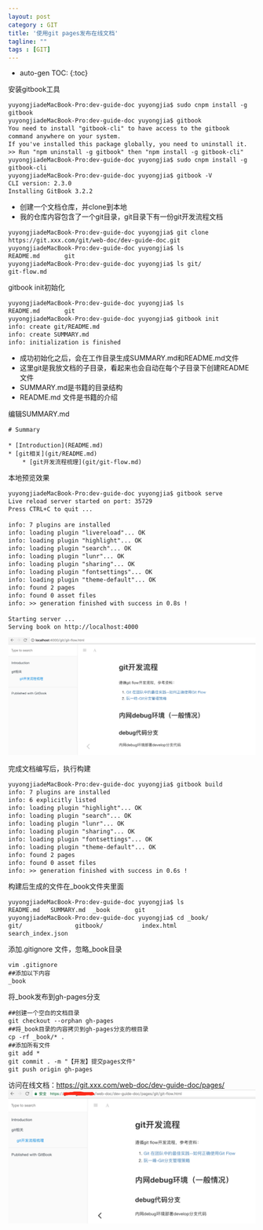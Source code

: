 ```yaml
---
layout: post
category : GIT
title: '使用git pages发布在线文档'
tagline: ""
tags : [GIT]
---
```

* auto-gen TOC:
{:toc}


安装gitbook工具

```
yuyongjiadeMacBook-Pro:dev-guide-doc yuyongjia$ sudo cnpm install -g gitbook
yuyongjiadeMacBook-Pro:dev-guide-doc yuyongjia$ gitbook
You need to install "gitbook-cli" to have access to the gitbook command anywhere on your system.
If you've installed this package globally, you need to uninstall it.
>> Run "npm uninstall -g gitbook" then "npm install -g gitbook-cli"
yuyongjiadeMacBook-Pro:dev-guide-doc yuyongjia$ sudo cnpm install -g gitbook-cli 
yuyongjiadeMacBook-Pro:dev-guide-doc yuyongjia$ gitbook -V
CLI version: 2.3.0
Installing GitBook 3.2.2

```

* 创建一个文档仓库，并clone到本地  
* 我的仓库内容包含了一个git目录，git目录下有一份git开发流程文档

```
yuyongjiadeMacBook-Pro:dev-guide-doc yuyongjia$ git clone https://git.xxx.com/git/web-doc/dev-guide-doc.git
yuyongjiadeMacBook-Pro:dev-guide-doc yuyongjia$ ls
README.md		git
yuyongjiadeMacBook-Pro:dev-guide-doc yuyongjia$ ls git/
git-flow.md  
```

<!--break-->

gitbook init初始化

```
yuyongjiadeMacBook-Pro:dev-guide-doc yuyongjia$ ls
README.md		git
yuyongjiadeMacBook-Pro:dev-guide-doc yuyongjia$ gitbook init
info: create git/README.md 
info: create SUMMARY.md 
info: initialization is finished 

```
* 成功初始化之后，会在工作目录生成SUMMARY.md和README.md文件  
* 这里git是我放文档的子目录，看起来也会自动在每个子目录下创建README文件  
* SUMMARY.md是书籍的目录结构   
* README.md 文件是书籍的介绍  

编辑SUMMARY.md

```
# Summary

* [Introduction](README.md)
* [git相关](git/README.md)
	* [git开发流程梳理](git/git-flow.md)
```

本地预览效果

```
yuyongjiadeMacBook-Pro:dev-guide-doc yuyongjia$ gitbook serve
Live reload server started on port: 35729
Press CTRL+C to quit ...

info: 7 plugins are installed 
info: loading plugin "livereload"... OK 
info: loading plugin "highlight"... OK 
info: loading plugin "search"... OK 
info: loading plugin "lunr"... OK 
info: loading plugin "sharing"... OK 
info: loading plugin "fontsettings"... OK 
info: loading plugin "theme-default"... OK 
info: found 2 pages 
info: found 0 asset files 
info: >> generation finished with success in 0.8s ! 

Starting server ...
Serving book on http://localhost:4000

```
![](/images/14925742083710.jpg)

完成文档编写后，执行构建

```
yuyongjiadeMacBook-Pro:dev-guide-doc yuyongjia$ gitbook build
info: 7 plugins are installed 
info: 6 explicitly listed 
info: loading plugin "highlight"... OK 
info: loading plugin "search"... OK 
info: loading plugin "lunr"... OK 
info: loading plugin "sharing"... OK 
info: loading plugin "fontsettings"... OK 
info: loading plugin "theme-default"... OK 
info: found 2 pages 
info: found 0 asset files 
info: >> generation finished with success in 0.6s ! 
```

构建后生成的文件在_book文件夹里面

```
yuyongjiadeMacBook-Pro:dev-guide-doc yuyongjia$ ls
README.md	SUMMARY.md	_book		git
yuyongjiadeMacBook-Pro:dev-guide-doc yuyongjia$ cd _book/
git/               gitbook/           index.html         search_index.json
```
添加.gitignore 文件，忽略_book目录

```
vim .gitignore 
##添加以下内容
_book
```

将_book发布到gh-pages分支

```
##创建一个空白的文档目录
git checkout --orphan gh-pages
##将_book目录的内容拷贝到gh-pages分支的根目录
cp -rf _book/* .
##添加所有文件
git add *
git commit . -m "【开发】提交pages文件"
git push origin gh-pages

```
访问在线文档：https://git.xxx.com/web-doc/dev-guide-doc/pages/  
![](/images/14925826306077.jpg)

